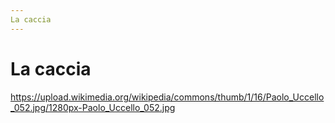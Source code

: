 ```yaml
---
La caccia
---
```


# La caccia

https://upload.wikimedia.org/wikipedia/commons/thumb/1/16/Paolo_Uccello_052.jpg/1280px-Paolo_Uccello_052.jpg
